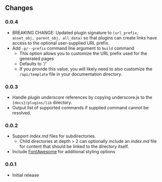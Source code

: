## Changes

### 0.0.4

* BREAKING CHANGE: Updated plugin signature to `(url_prefix, asset_obj, parent_obj, all_data)` so that plugins can create links have access to the optional user-supplied URL prefix.
* Add `-p/--prefix` command line argument to `build` command
  * This option allows you to customize the URL prefix used for the generated pages
  * Defaults to '/'
  * If you provide this value, you will likely need to also customize the `/api/template` file in your documentation directory.

### 0.0.3

* Handle plugin _underscore_ references by copying underscore.js to the `{docs}/plugins/lib` directory.
* Output list of supported commands if supplied command cannot be resolved.

### 0.0.2

* Support *index.md* files for subdirectories.
  * Child directories at depth > 2 can optionally include an *index.md* file for content that should be linked to the directory itself.
* Include [FontAwesome](http://fortawesome.github.com/Font-Awesome/) for additional styling options

### 0.0.1

* Initial release